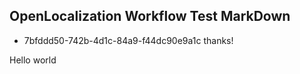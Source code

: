 ## OpenLocalization Workflow Test MarkDown
* 7bfddd50-742b-4d1c-84a9-f44dc90e9a1c 
thanks!

Hello world